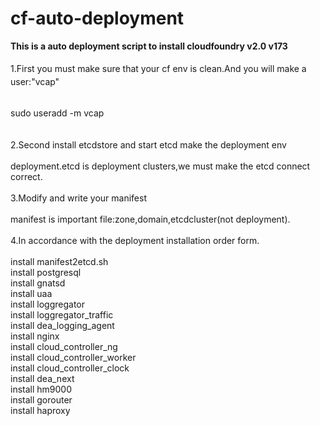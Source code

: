 cf-auto-deployment
==================

<p>
	<strong>This is a auto deployment script to install cloudfoundry v2.0 v173</strong><br />
<br />
1.First you must make sure that your cf env is clean<span style="line-height:1.5;">.And you will make a user:"vcap"</span>
</p>
<p>
	<br />
sudo useradd -m vcap<br />
<br />
<br />
2.Second install etcdstore and start etcd make the deployment env<br />
<br />
deployment.etcd is deployment clusters,we must make the etcd connect correct.<br />
<br />
3.Modify and write your manifest<br />
<br />
manifest is important file:zone,domain,etcdcluster(not deployment).<br />
<br />
4.In accordance with the deployment installation order form.<br />
<br />
install manifest2etcd.sh<br />
install postgresql<br />
install gnatsd<br />
install uaa<br />
install loggregator<br />
install loggregator_traffic<br />
install dea_logging_agent<br />
install nginx<br />
install cloud_controller_ng<br />
install cloud_controller_worker<br />
install cloud_controller_clock<br />
install dea_next<br />
install hm9000<br />
install gorouter<br />
install haproxy<br />
</p>
